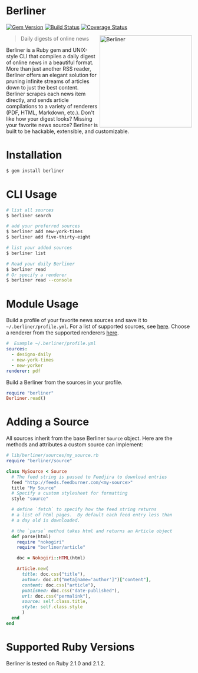 # Berliner

[![Gem Version](https://badge.fury.io/rb/berliner.svg)](http://badge.fury.io/rb/berliner)
[![Build Status](https://travis-ci.org/s3ththompson/berliner.svg?branch=master)](https://travis-ci.org/s3ththompson/berliner)
[![Coverage Status](https://img.shields.io/coveralls/s3ththompson/berliner.svg)](https://coveralls.io/r/s3ththompson/berliner?branch=master)

<img align="right" height="250" src="http://i.imgur.com/4BEEus9.png" alt="Berliner">

> Daily digests of online news

Berliner is a Ruby gem and UNIX-style CLI that compiles a daily digest of online news in a beautiful format. More than just another RSS reader, Berliner offers an elegant solution for pruning infinite streams of articles down to just the best content. Berliner scrapes each news item directly, and sends article compilations to a variety of renderers (PDF, HTML, Markdown, etc.). Don't like how your digest looks? Missing your favorite news source? Berliner is built to be hackable, extensible, and customizable.

# Installation

```sh
$ gem install berliner
```

# CLI Usage

```sh
# list all sources
$ berliner search

# add your preferred sources
$ berliner add new-york-times
$ berliner add five-thirty-eight

# list your added sources
$ berliner list

# Read your daily Berliner
$ berliner read
# Or specify a renderer
$ berliner read --console

```

# Module Usage

Build a profile of your favorite news sources and save it to `~/.berliner/profile.yml`.  For a list of supported sources, see [here](https://github.com/s3ththompson/berliner/tree/master/lib/berliner/sources).  Choose a renderer from the supported renderers [here](https://github.com/s3ththompson/berliner/tree/master/lib/berliner/renderers).

``` yaml
#  Example ~/.berliner/profile.yml
sources:
  - designo-daily
  - new-york-times
  - new-yorker
renderer: pdf
```

Build a Berliner from the sources in your profile.

``` ruby
require "berliner"
Berliner.read()
```

# Adding a Source

All sources inherit from the base Berliner `Source` object.  Here are the methods and attributes a custom source can implement:

```ruby
# lib/berliner/sources/my_source.rb
require "berliner/source"

class MySource < Source
  # The feed string is passed to Feedjira to download entries
  feed "http://feeds.feedburner.com/<my-source>"
  title "My Source"
  # Specify a custom stylesheet for formatting
  style "source"

  # define `fetch` to specify how the feed string returns
  # a list of html pages.  By default each feed entry less than
  # a day old is downloaded.

  # the `parse` method takes html and returns an Article object
  def parse(html)
    require "nokogiri"
    require "berliner/article"

    doc = Nokogiri::HTML(html)

    Article.new(
      title: doc.css("title"),
      author: doc.at("meta[name='author']")["content"],
      content: doc.css("article"),
      published: doc.css("date-published"),
      url: doc.css("permalink"),
      source: self.class.title,
      style: self.class.style
      )
  end
end
```

# Supported Ruby Versions

Berliner is tested on Ruby 2.1.0 and 2.1.2.
